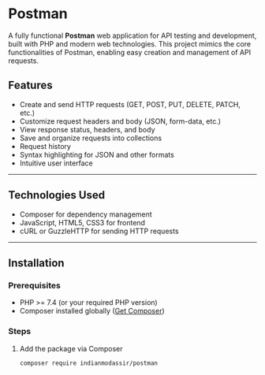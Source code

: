 # Postman

A fully functional **Postman** web application for API testing and development, built with PHP and modern web technologies. This project mimics the core functionalities of Postman, enabling easy creation and management of API requests.

## Features

- Create and send HTTP requests (GET, POST, PUT, DELETE, PATCH, etc.)
- Customize request headers and body (JSON, form-data, etc.)
- View response status, headers, and body
- Save and organize requests into collections
- Request history
- Syntax highlighting for JSON and other formats
- Intuitive user interface

---

## Technologies Used

- Composer for dependency management
- JavaScript, HTML5, CSS3 for frontend
- cURL or GuzzleHTTP for sending HTTP requests

---

## Installation

### Prerequisites

- PHP >= 7.4 (or your required PHP version)
- Composer installed globally ([Get Composer](https://getcomposer.org/))

### Steps

1. Add the package via Composer  
   ```bash
   composer require indianmodassir/postman
